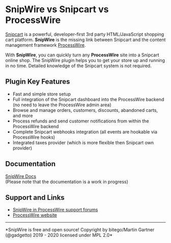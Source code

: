 # SnipWire vs Snipcart vs ProcessWire
[Snipcart](https://snipcart.com) is a powerful, developer-first 3rd party HTML/JavaScript shopping cart platform. **SnipWire** is the missing link between Snipcart and the content management framework [ProcessWire](https://processwire.com).

With **SnipWire**, you can quickly turn any **ProcessWire** site into a Snipcart online shop. The SnipWire plugin helps you to get your store up and running in no time. Detailed knowledge of the Snipcart system is not required.

## Plugin Key Features
- Fast and simple store setup
- Full integration of the Snipcart dashboard into the ProcessWire backend (no need to leave the ProcessWire admin area)
- Browse and manage orders, customers, discounts, abandoned carts, and more
- Process refunds and send customer notifications from within the ProcessWire backend
- Complete Snipcart webhooks integration (all events are hookable via ProcessWire hooks)
- Integrated taxes provider (which is more flexible then Snipcart own provider)

## Documentation
[SnipWire Docs](https://docs.bitego.com/snipwire/)  
(Please note that the documentation is a work in progress)

## Support and Links
- [SnipWire in ProcessWire support forums](https://processwire.com/talk/topic/21554-snipwire-snipcart-integration-for-processwire/)
- [ProcessWire website](https://processwire.com/)

<hr>
*SnipWire is free and open source! Copyright by bitego/Martin Gartner (@gadgetto) 2019 - 2020 licensed under MPL 2.0*
